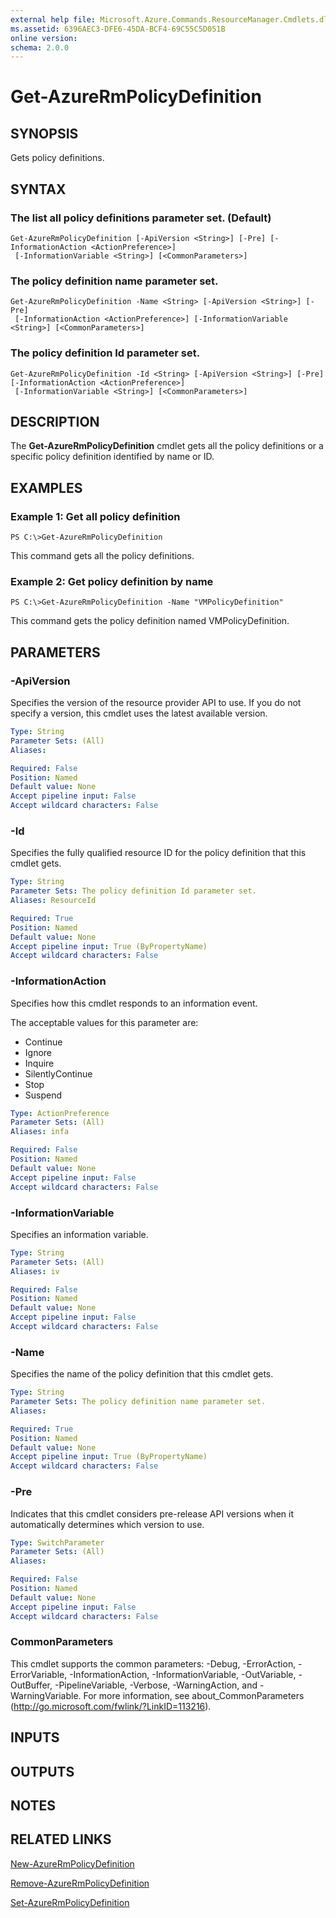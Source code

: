 ```yaml
---
external help file: Microsoft.Azure.Commands.ResourceManager.Cmdlets.dll-Help.xml
ms.assetid: 6396AEC3-DFE6-45DA-BCF4-69C55C5D051B
online version: 
schema: 2.0.0
---
```


# Get-AzureRmPolicyDefinition

## SYNOPSIS
Gets policy definitions.

## SYNTAX

### The list all policy definitions parameter set. (Default)
```
Get-AzureRmPolicyDefinition [-ApiVersion <String>] [-Pre] [-InformationAction <ActionPreference>]
 [-InformationVariable <String>] [<CommonParameters>]
```

### The policy definition name parameter set.
```
Get-AzureRmPolicyDefinition -Name <String> [-ApiVersion <String>] [-Pre]
 [-InformationAction <ActionPreference>] [-InformationVariable <String>] [<CommonParameters>]
```

### The policy definition Id parameter set.
```
Get-AzureRmPolicyDefinition -Id <String> [-ApiVersion <String>] [-Pre] [-InformationAction <ActionPreference>]
 [-InformationVariable <String>] [<CommonParameters>]
```

## DESCRIPTION
The **Get-AzureRmPolicyDefinition** cmdlet gets all the policy definitions or a specific policy definition identified by name or ID.

## EXAMPLES

### Example 1: Get all policy definition
```
PS C:\>Get-AzureRmPolicyDefinition
```

This command gets all the policy definitions.

### Example 2: Get policy definition by name
```
PS C:\>Get-AzureRmPolicyDefinition -Name "VMPolicyDefinition"
```

This command gets the policy definition named VMPolicyDefinition.

## PARAMETERS

### -ApiVersion
Specifies the version of the resource provider API to use.
If you do not specify a version, this cmdlet uses the latest available version.

```yaml
Type: String
Parameter Sets: (All)
Aliases: 

Required: False
Position: Named
Default value: None
Accept pipeline input: False
Accept wildcard characters: False
```

### -Id
Specifies the fully qualified resource ID for the policy definition that this cmdlet gets.

```yaml
Type: String
Parameter Sets: The policy definition Id parameter set.
Aliases: ResourceId

Required: True
Position: Named
Default value: None
Accept pipeline input: True (ByPropertyName)
Accept wildcard characters: False
```

### -InformationAction
Specifies how this cmdlet responds to an information event.

The acceptable values for this parameter are:

- Continue
- Ignore
- Inquire
- SilentlyContinue
- Stop
- Suspend

```yaml
Type: ActionPreference
Parameter Sets: (All)
Aliases: infa

Required: False
Position: Named
Default value: None
Accept pipeline input: False
Accept wildcard characters: False
```

### -InformationVariable
Specifies an information variable.

```yaml
Type: String
Parameter Sets: (All)
Aliases: iv

Required: False
Position: Named
Default value: None
Accept pipeline input: False
Accept wildcard characters: False
```

### -Name
Specifies the name of the policy definition that this cmdlet gets.

```yaml
Type: String
Parameter Sets: The policy definition name parameter set.
Aliases: 

Required: True
Position: Named
Default value: None
Accept pipeline input: True (ByPropertyName)
Accept wildcard characters: False
```

### -Pre
Indicates that this cmdlet considers pre-release API versions when it automatically determines which version to use.

```yaml
Type: SwitchParameter
Parameter Sets: (All)
Aliases: 

Required: False
Position: Named
Default value: None
Accept pipeline input: False
Accept wildcard characters: False
```

### CommonParameters
This cmdlet supports the common parameters: -Debug, -ErrorAction, -ErrorVariable, -InformationAction, -InformationVariable, -OutVariable, -OutBuffer, -PipelineVariable, -Verbose, -WarningAction, and -WarningVariable. For more information, see about_CommonParameters (http://go.microsoft.com/fwlink/?LinkID=113216).

## INPUTS

## OUTPUTS

## NOTES

## RELATED LINKS

[New-AzureRmPolicyDefinition](./New-AzureRmPolicyDefinition.md)

[Remove-AzureRmPolicyDefinition](./Remove-AzureRmPolicyDefinition.md)

[Set-AzureRmPolicyDefinition](./Set-AzureRmPolicyDefinition.md)


